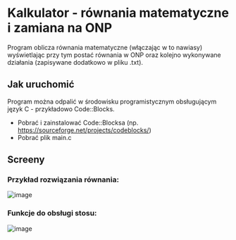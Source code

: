 # Kalkulator - równania matematyczne i zamiana na ONP
Program oblicza równania matematyczne (włączając w to nawiasy) wyświetlając przy tym postać równania w ONP oraz kolejno wykonywane działania (zapisywane dodatkowo w pliku .txt).
## Jak uruchomić
Program można odpalić w środowisku programistycznym obsługującym język C - przykładowo Code::Blocks.
* Pobrać i zainstalować Code::Blocksa (np. https://sourceforge.net/projects/codeblocks/)
* Pobrać plik main.c
## Screeny
### Przykład rozwiązania równania:

![image](https://user-images.githubusercontent.com/107425382/173455990-f192521e-d50d-4c60-aaa5-703a09b956c5.png)

### Funkcje do obsługi stosu:

![image](https://user-images.githubusercontent.com/107425382/173455189-17558224-6954-4441-ad5b-7989eff0fe33.png)
